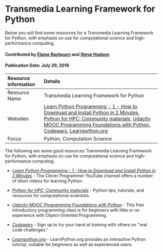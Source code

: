 # Transmedia Learning Framework for Python
<!-- deck text start --> 
Below you will find some resources for a Transmedia Learning Framework for Python, with emphasis on use for computational science and high-performance computing. 
<!-- deck text end --> 

#### Contributed by [Elaine Raybourn](https://github.com/elaineraybourn "Elaine Raybourn Github Profile") and [Steve Hudson](https://github.com/shuds13 "Steve Hudson Github Profile")
#### Publication Date: July 29, 2019

Resource information | Details 
:--- | :--- 
Resource Name | Transmedia Learning Framework for Python
Websites | [Learn Python Programming - 1 - How to Download and Install Python in 2 Minutes](https://www.youtube.com/watch?v=wp15jyylSEQ), [Python for HPC: Community materials](https://betterscientificsoftware.github.io/python-for-hpc/), [Udacity MOOC Programming Foundations with Python](https://www.udacity.com/course/programming-foundations-with-python--ud036), [Codewars](https://www.codewars.com/), [Learnpython.org](https://www.learnpython.org/)
Focus | Python, Computation Science

The following are some good resources Transmedia Learning Framework for Python, with emphasis on use for computational science and high-performance computing.

- *[Learn Python Programming - 1 - How to Download and Install Python in 2 Minutes](https://www.youtube.com/watch?v=wp15jyylSEQ)*  - The Clever Programmer YouTube channel offers a number of short videos for learning Python.

- *[Python for HPC: Community materials](https://betterscientificsoftware.github.io/python-for-hpc/)* - Python tips, tutorials, and resources for computational scientists. 

- *[Udacity MOOC Programming Foundations with Python](https://www.udacity.com/course/programming-foundations-with-python--ud036)* - This free introductory programming class is for beginners with little or no experience with Object-Oriented Programming.

- *[Codewars](https://www.codewars.com/)* - Sign up to try your hand at training with others on "real code challenges." 

- *[Learnpython.org](https://www.learnpython.org/)* - LearnPython.org provides an interactive Python tutorial, suitable for beginners as well as experienced users.



<!---
Publish: yes
Categories: skills, development
Topics: online learning, programming languages
Tags: bssw-article
Level: 2
Prerequisites: defaults
Aggregate: subresource
--->
